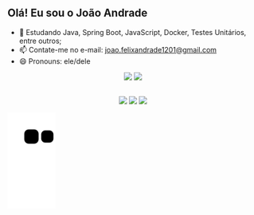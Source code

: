 ## Olá! Eu sou o João Andrade

- 🌱 Estudando Java, Spring Boot, JavaScript, Docker, Testes Unitários, entre outros; 
- 📫 Contate-me no e-mail: joao.felixandrade1201@gmail.com
- 😄 Pronouns: ele/dele

<div align = center>
  <img height="150em" src="https://github-readme-stats.vercel.app/api?username=andradeJVF&show_icons=true&theme=dark&include_all_commits=true&count_private=true"/>
  <img height="150em" src="https://github-readme-stats.vercel.app/api/top-langs/?username=andradeJVF&layout=compact&langs_count=16&theme=dark"/>
</div>
  
  ##
  
 <div>
   <p align = center>
   <a href="https://www.linkedin.com/in/joao-andrade-/" target="_blank">
     <img src="https://img.shields.io/badge/-LinkedIn-%230077B5?style=for-the-badge&logo=linkedin&logoColor=white"></a>
   <a href = "mailto:joao.felixandrade1201@gmail.com">
     <img src="https://img.shields.io/badge/-Gmail-%23333?style=for-the-badge&logo=gmail&logoColor=white"></a>
  <a href="https://www.instagram.com/andrade__jv/" target="_blank">
    <img src="https://img.shields.io/badge/-Instagram-%23E4405F?style=for-the-badge&logo=instagram&logoColor=white""></a>
   </p>
  </div>

  ![Snake animation](https://github.com/andradeJVF/andradeJVF/blob/output/github-contribution-grid-snake.svg)
